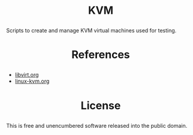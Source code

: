 <!-- This is free and unencumbered software released into the public domain -->

# <p align=center>KVM

Scripts to create and manage KVM virtual machines used for testing.

# <p align=center>References

- [libvirt.org](https://libvirt.org)
- [linux-kvm.org](https://linux-kvm.org)

# <p align=center>License

This is free and unencumbered software released into the public domain.
